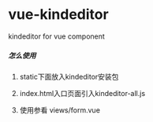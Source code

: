 # vue-kindeditor
kindeditor for vue component

##### 怎么使用

1. static下面放入kindeditor安装包

2. index.html入口页面引入kindeditor-all.js

  <script src=<%= htmlWebpackPlugin.options.path %>/kindeditor/kindeditor-all.js></script>

3. 使用参看 views/form.vue
